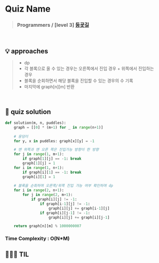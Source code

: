 # Quiz Name
> ### Programmers / [level 3] <a href = "https://school.programmers.co.kr/learn/courses/30/lessons/42898"> 등굣길 </a>

<br>

## 💡 approaches
>  - dp
>  - 각 블록으로 올 수 있는 경우는 오른쪽에서 진입 경우 + 위쪽에서 진입하는 경우
>  - 블록을 순회하면서 해당 블록을 진입할 수 있는 경우의 수 기록
>  - 마지막에 graph[n][m] 반환 

<br>

## 🔑 quiz solution

```py
def solution(m, n, puddles):
    graph = [[0] * (m+1) for _ in range(n+1)]
    
    # 웅덩이
    for y, x in puddles: graph[x][y] = -1

    # 맨 위쪽과 맨 오른 쪽은 진입가능 방향이 한 방향
    for j in range(1, m+1):
        if graph[1][j] == -1: break
        graph[1][j] = 1
    for i in range(1, n+1):
        if graph[i][1] == -1: break
        graph[i][1] = 1
    
    # 블록을 순회하며 오른쪽/위쪽 진입 가능 여부 확인하며 dp
    for i in range(2, n+1):
        for j in range(2, m+1):
            if graph[i][j] != -1:
                if graph[i-1][j] != -1:
                    graph[i][j] += graph[i-1][j]
                if graph[i][j-1] != -1:
                    graph[i][j] += graph[i][j-1]

    return graph[n][m] % 1000000007
```
### Time Complexity : O(N*M)
## 👩🏻‍🏫 TIL